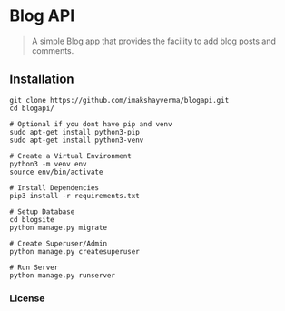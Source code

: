 # Blog API
> A simple Blog app that provides the facility to add blog posts and comments. 


## Installation
```
git clone https://github.com/imakshayverma/blogapi.git
cd blogapi/

# Optional if you dont have pip and venv
sudo apt-get install python3-pip
sudo apt-get install python3-venv

# Create a Virtual Environment
python3 -m venv env
source env/bin/activate

# Install Dependencies
pip3 install -r requirements.txt

# Setup Database
cd blogsite
python manage.py migrate

# Create Superuser/Admin
python manage.py createsuperuser 

# Run Server
python manage.py runserver
```

### License 



